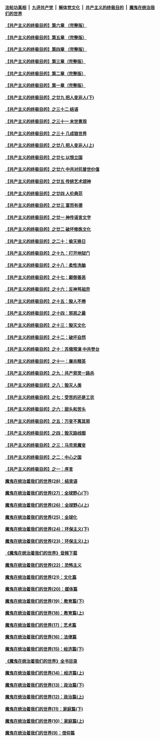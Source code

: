 ####  [法轮功真相](../../../../basic/blob/master/README.md?t=11300239) &nbsp;|&nbsp; [九评共产党](../../../../9ping.md/blob/master/README.md?t=11300239) &nbsp;|&nbsp; [解体党文化](../../../../jtdwh.md/blob/master/README.md?t=11300239)  &nbsp;|&nbsp; [共产主义的终极目的](../../../../gczydzjmd.md/blob/master/README.md?t=11300239) &nbsp;|&nbsp; [魔鬼在统治我们的世界](../../../../mgztzwmdsj.md/blob/master/README.md?t=11300239) 

#### [【共产主义的终极目的】第六章 （完整版）](../pages/nsc422/n11428913.md?t=11300239) 

#### [【共产主义的终极目的】第五章 （完整版）](../pages/nsc422/n11428912.md?t=11300239) 

#### [【共产主义的终极目的】第四章 （完整版）](../pages/nsc422/n11428907.md?t=11300239) 

#### [【共产主义的终极目的】第三章（完整版）](../pages/nsc422/n11428848.md?t=11300239) 

#### [【共产主义的终极目的】第二章（完整版）](../pages/nsc422/n11428831.md?t=11300239) 

#### [【共产主义的终极目的】第一章（完整版）](../pages/nsc422/n11417651.md?t=11300239) 

#### [【共产主义的终极目的】之廿九 把人变非人(下)](../pages/nsc422/n11344140.md?t=11300239) 

#### [【共产主义的终极目的】之三十二 结语](../pages/nsc422/n11360535.md?t=11300239) 

#### [【共产主义的终极目的】之三十一 末世景观](../pages/nsc422/n11351129.md?t=11300239) 

#### [【共产主义的终极目的】之三十 几成狼世界](../pages/nsc422/n11348280.md?t=11300239) 

#### [【共产主义的终极目的】之廿八 把人变非人(上)](../pages/nsc422/n11340492.md?t=11300239) 

#### [【共产主义的终极目的】之廿七 以恨立国](../pages/nsc422/n11336944.md?t=11300239) 

#### [【共产主义的终极目的】之廿六 中共对抗普世价值](../pages/nsc422/n11324785.md?t=11300239) 

#### [【共产主义的终极目的】之廿五 传统艺术颂神](../pages/nsc422/n11296396.md?t=11300239) 

#### [【共产主义的终极目的】之廿四 人伦典范](../pages/nsc422/n11296397.md?t=11300239) 

#### [【共产主义的终极目的】之廿三 富而有德](../pages/nsc422/n11283598.md?t=11300239) 

#### [【共产主义的终极目的】之廿一 神传语言文字](../pages/nsc422/n11263265.md?t=11300239) 

#### [【共产主义的终极目的】之廿二 破坏修炼文化](../pages/nsc422/n11245728.md?t=11300239) 

#### [【共产主义的终极目的】之二十：偷天换日](../pages/nsc422/n11238846.md?t=11300239) 

#### [【共产主义的终极目的】之十九：打开地狱门](../pages/nsc422/n11206376.md?t=11300239) 

#### [【共产主义的终极目的】之十八：柔性洗脑](../pages/nsc422/n11199994.md?t=11300239) 

#### [【共产主义的终极目的】之十七：颠倒善恶](../pages/nsc422/n11179782.md?t=11300239) 

#### [【共产主义的终极目的】之十六：反神骂祖宗](../pages/nsc422/n11166798.md?t=11300239) 

#### [【共产主义的终极目的】之十五：毁人不倦](../pages/nsc422/n11166792.md?t=11300239) 

#### [【共产主义的终极目的】之十四：邪恶之最](../pages/nsc422/n11150249.md?t=11300239) 

#### [【共产主义的终极目的】之十三：毁灭文化](../pages/nsc422/n11135227.md?t=11300239) 

#### [【共产主义的终极目的】之十二：破坏自然](../pages/nsc422/n11135214.md?t=11300239) 

#### [【共产主义的终极目的】之十：苏俄预演 中共登台](../pages/nsc422/n11118424.md?t=11300239) 

#### [【共产主义的终极目的】之十一：屠杀精英](../pages/nsc422/n11118442.md?t=11300239) 

#### [【共产主义的终极目的】之九：共产邪灵一路杀](../pages/nsc422/n11114139.md?t=11300239) 

#### [【共产主义的终极目的】之八：毁灭人类](../pages/nsc422/n11108503.md?t=11300239) 

#### [【共产主义的终极目的】之七：受苦的还是工农](../pages/nsc422/n11101809.md?t=11300239) 

#### [【共产主义的终极目的】之六：甜头和苦头](../pages/nsc422/n11096971.md?t=11300239) 

#### [【共产主义的终极目的】之五：万变不离其邪](../pages/nsc422/n11091285.md?t=11300239) 

#### [【共产主义的终极目的】之四：毁灭路线图](../pages/nsc422/n11086284.md?t=11300239) 

#### [【共产主义的终极目的】之三：马克思魔变](../pages/nsc422/n11061941.md?t=11300239) 

#### [【共产主义的终极目的】之二：中心之国](../pages/nsc422/n11047728.md?t=11300239) 

#### [【共产主义的终极目的】之一：序言](../pages/nsc422/n11086077.md?t=11300239) 

#### [魔鬼在统治着我们的世界(28)：结束语](../pages/nsc422/n10936246.md?t=11300239) 

#### [魔鬼在统治着我们的世界(27)：全球野心(下)](../pages/nsc422/n10928319.md?t=11300239) 

#### [魔鬼在统治着我们的世界(26)：全球野心(上)](../pages/nsc422/n10900318.md?t=11300239) 

#### [魔鬼在统治着我们的世界(25)：全球化](../pages/nsc422/n10788205.md?t=11300239) 

#### [魔鬼在统治着我们的世界(24)：环保主义(下)](../pages/nsc422/n10695307.md?t=11300239) 

#### [魔鬼在统治着我们的世界(23)：环保主义(上)](../pages/nsc422/n10688613.md?t=11300239) 

#### [《魔鬼在统治着我们的世界》音频下载](../pages/nsc422/n10635553.md?t=11300239) 

#### [魔鬼在统治着我们的世界(22)：恐怖主义](../pages/nsc422/n10614727.md?t=11300239) 

#### [魔鬼在统治着我们的世界(21)：文化篇](../pages/nsc422/n10597706.md?t=11300239) 

#### [魔鬼在统治着我们的世界(20)：媒体篇](../pages/nsc422/n10586579.md?t=11300239) 

#### [魔鬼在统治着我们的世界(19)：教育篇(下)](../pages/nsc422/n10564808.md?t=11300239) 

#### [魔鬼在统治着我们的世界(18)：教育篇(上)](../pages/nsc422/n10526970.md?t=11300239) 

#### [魔鬼在统治着我们的世界(17)：艺术篇](../pages/nsc422/n10499093.md?t=11300239) 

#### [魔鬼在统治着我们的世界(16)：法律篇](../pages/nsc422/n10485969.md?t=11300239) 

#### [魔鬼在统治着我们的世界(15)：经济篇(下)](../pages/nsc422/n10469975.md?t=11300239) 

#### [《魔鬼在统治着我们的世界》全书目录](../pages/nsc422/n10464261.md?t=11300239) 

#### [魔鬼在统治着我们的世界(14)：经济篇(上)](../pages/nsc422/n10457370.md?t=11300239) 

#### [魔鬼在统治着我们的世界(13)：政治篇(下)](../pages/nsc422/n10448270.md?t=11300239) 

#### [魔鬼在统治着我们的世界(12)：政治篇(上)](../pages/nsc422/n10444576.md?t=11300239) 

#### [魔鬼在统治着我们的世界(11)：家庭篇(下)](../pages/nsc422/n10440961.md?t=11300239) 

#### [魔鬼在统治着我们的世界(10)：家庭篇(上)](../pages/nsc422/n10435448.md?t=11300239) 

#### [魔鬼在统治着我们的世界(9)：信仰篇](../pages/nsc422/n10432159.md?t=11300239) 

